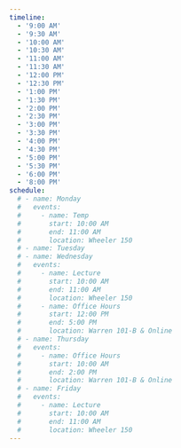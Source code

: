 ```yaml
---
timeline:
  - '9:00 AM'
  - '9:30 AM'
  - '10:00 AM'
  - '10:30 AM'
  - '11:00 AM'
  - '11:30 AM'
  - '12:00 PM'
  - '12:30 PM'
  - '1:00 PM'
  - '1:30 PM'
  - '2:00 PM'
  - '2:30 PM'
  - '3:00 PM'
  - '3:30 PM'
  - '4:00 PM'
  - '4:30 PM'
  - '5:00 PM'
  - '5:30 PM'
  - '6:00 PM'
  - '8:00 PM'
schedule:
  # - name: Monday
  #   events:
  #     - name: Temp
  #       start: 10:00 AM
  #       end: 11:00 AM
  #       location: Wheeler 150
  # - name: Tuesday
  # - name: Wednesday
  #   events:
  #     - name: Lecture
  #       start: 10:00 AM
  #       end: 11:00 AM
  #       location: Wheeler 150
  #     - name: Office Hours
  #       start: 12:00 PM
  #       end: 5:00 PM
  #       location: Warren 101-B & Online
  # - name: Thursday
  #   events:  
  #     - name: Office Hours
  #       start: 10:00 AM
  #       end: 2:00 PM
  #       location: Warren 101-B & Online
  # - name: Friday
  #   events:
  #     - name: Lecture
  #       start: 10:00 AM
  #       end: 11:00 AM
  #       location: Wheeler 150
---
```

